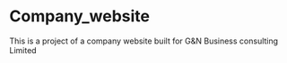 # Company_website
This is a project of a company website built for G&amp;N Business consulting Limited
